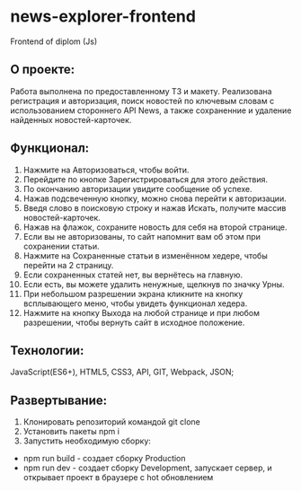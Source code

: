 # news-explorer-frontend
Frontend of diplom (Js)

## О проекте:
Работа выполнена по предоставленному ТЗ и макету. Реализована регистрация и авторизация, поиск новостей по ключевым словам с использованием стороннего API News, а также сохраненние и удаление найденных новостей-карточек.

## Функционал:
1. Нажмите на Авторизоваться, чтобы войти.
2. Перейдите по кнопке Зарегистрироваться для этого действия.
3. По окончанию авторизации увидите сообщение об успехе.
4. Нажав подсвеченную кнопку, можно снова перейти к авторизации.
5. Введя слово в поисковую строку и нажав Искать, получите массив новостей-карточек.
6. Нажав на флажок, сохраните новость для себя на второй странице.
7. Если вы не авторизованы, то сайт напомнит вам об этом при сохранении статьи.
8. Нажмите на Сохраненные статьи в изменённом хедере, чтобы перейти на 2 страницу.
9. Если сохраненных статей нет, вы вернётесь на главную.
10. Если есть, вы можете удалить ненужные, щелкнув по значку Урны.
11. При небольшом разрешении экрана кликните на кнопку всплывающего меню, чтобы увидеть функционал хедера.
12. Нажмите на кнопку Выхода на любой странице и при любом разрешении, чтобы вернуть сайт в исходное положение.

## Технологии:
JavaScript(ES6+), HTML5, CSS3, API, GIT, Webpack, JSON;

## Развертывание:
1. Клонировать репозиторий командой git clone
2. Установить пакеты npm i
3. Запустить необходимую сборку:
- npm run build - создает сборку Production
- npm run dev - создает сборку Development, запускает сервер, и открывает проект в браузере с hot обновлением
